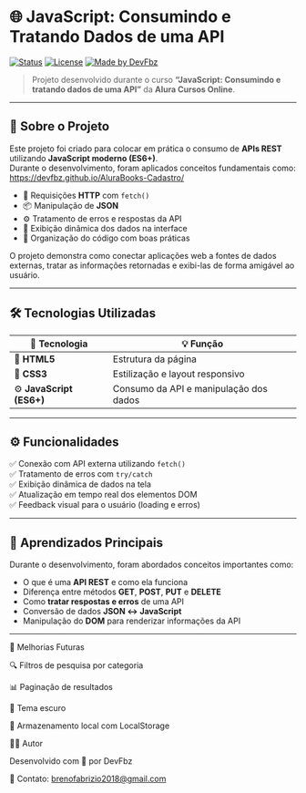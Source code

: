 # 🌐 JavaScript: Consumindo e Tratando Dados de uma API

[![Status](https://img.shields.io/badge/status-online-brightgreen)]()
[![License](https://img.shields.io/badge/license-MIT-blue)](./LICENSE)
[![Made by DevFbz](https://img.shields.io/badge/made%20by-DevFbz-8A2BE2)](https://github.com/DevFbz)

> Projeto desenvolvido durante o curso **“JavaScript: Consumindo e tratando dados de uma API”** da **Alura Cursos Online**.

---

## 📘 Sobre o Projeto

Este projeto foi criado para colocar em prática o consumo de **APIs REST** utilizando **JavaScript moderno (ES6+)**.  
Durante o desenvolvimento, foram aplicados conceitos fundamentais como:
https://devfbz.github.io/AluraBooks-Cadastro/

- 🔄 Requisições **HTTP** com `fetch()`  
- 📦 Manipulação de **JSON**  
- ⚙️ Tratamento de erros e respostas da API  
- 💬 Exibição dinâmica dos dados na interface  
- 🧩 Organização do código com boas práticas  

O projeto demonstra como conectar aplicações web a fontes de dados externas, tratar as informações retornadas e exibi-las de forma amigável ao usuário.

---

## 🛠️ Tecnologias Utilizadas

| 🚀 Tecnologia | 💡 Função |
|----------------|-----------|
| 🧩 **HTML5** | Estrutura da página |
| 🎨 **CSS3** | Estilização e layout responsivo |
| ⚙️ **JavaScript (ES6+)** | Consumo da API e manipulação dos dados |

---

## ⚙️ Funcionalidades

✅ Conexão com API externa utilizando `fetch()`  
✅ Tratamento de erros com `try/catch`  
✅ Exibição dinâmica de dados na tela  
✅ Atualização em tempo real dos elementos DOM  
✅ Feedback visual para o usuário (loading e erros)

---

## 🧠 Aprendizados Principais

Durante o desenvolvimento, foram abordados conceitos importantes como:

- O que é uma **API REST** e como ela funciona  
- Diferença entre métodos **GET**, **POST**, **PUT** e **DELETE**  
- Como **tratar respostas e erros** de uma API  
- Conversão de dados **JSON ↔️ JavaScript**  
- Manipulação do **DOM** para renderizar informações da API  

---

🔮 Melhorias Futuras

🔍 Filtros de pesquisa por categoria

📊 Paginação de resultados

🌙 Tema escuro

💾 Armazenamento local com LocalStorage

👨‍💻 Autor

Desenvolvido com 💜 por DevFbz

📧 Contato: brenofabrizio2018@gmail.com
